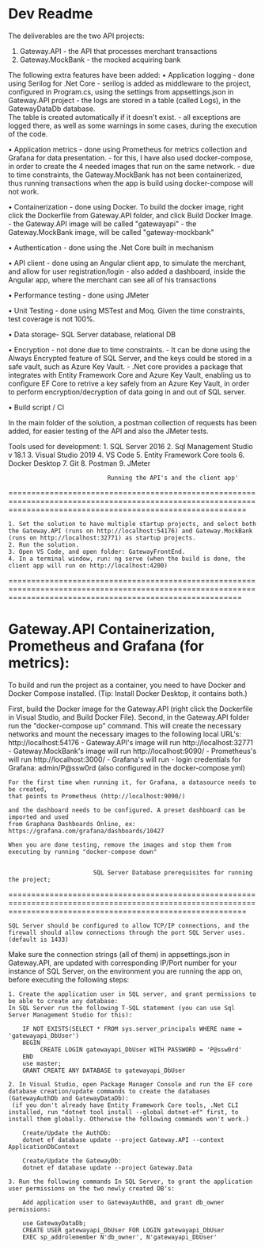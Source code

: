 # Dev Readme

The deliverables are the two API projects: 
  1. Gateway.API - the API that processes merchant transactions
  2. Gateway.MockBank - the mocked acquiring bank


The following extra features have been added:
  •  Application logging - done using Serilog for .Net Core
    - serilog is added as middleware to the project, configured in Program.cs, 
    using the settings from appsettings.json in Gateway.API project
    - the logs are stored in a table (called Logs), in the GatewayDataDb database.  
    The table is created automatically if it doesn't exist.
    - all exceptions are logged there, as well as some warnings in some cases, during the execution of the code.
	
  •  Application metrics - done using Prometheus for metrics collection and Grafana for data presentation.
    - for this, I have also used docker-compose, in order to create the 4 needed images that run on the same network.
    - due to time constraints, the Gateway.MockBank has not been containerized, 
    thus running transactions when the app is build using docker-compose will not work.
	
  •  Containerization 
    - done using Docker. To build the docker image, right click the Dockerfile from Gateway.API folder, and click Build Docker Image.
    - the Gateway.API image will be called "gatewayapi"
    - the Gateway.MockBank image, will be called "gateway-mockbank"

  •  Authentication - done using the .Net Core built in mechanism
	
  •  API client - done using an Angular client app, to simulate the merchant, and allow for user registration/login
    - also added a dashboard, inside the Angular app, where the merchant can see all of his transactions	
	
  •  Performance testing - done using JMeter

  •  Unit Testing - done using MSTest and Moq. Given the time constraints, test coverage is not 100%.
	
  •  Data storage- SQL Server database, relational DB

  •  Encryption 
    - not done due to time constraints. 
    - It can be done using the Always Encrypted feature of SQL Server, and the keys could be stored in a safe vault, such as Azure Key Vault.
    - .Net core provides a package that integrates with Entity Framework Core and Azure Key Vault, enabling us to configure EF Core 
    to retrive a key safely from an Azure Key Vault, in order to perform encryption/decryption of data going in and out of SQL server.
	
  •  Build script / CI 

  In the main folder of the solution, a postman collection of requests has been added, for easier testing of the API and also the JMeter tests.

  Tools used for development:
    1. SQL Server 2016 
    2. Sql Management Studio v 18.1
    3. Visual Studio 2019 
    4. VS Code
    5. Entity Framework Core tools
    6. Docker Desktop
    7. Git
    8. Postman
    9. JMeter



								Running the API's and the client app'
================================================================================================================================================================
	
	1. Set the solution to have multiple startup projects, and select both the Gateway.API (runs on http://localhost:54176) and Gateway.MockBank (runs on http://localhost:32771) as startup projects.
	2. Run the solution. 
	3. Open VS Code, and open folder: GatewayFrontEnd.
	4. In a terminal window, run: ng serve (when the build is done, the client app will run on http://localhost:4200)

===============================================================================================================================================================

# Gateway.API Containerization, Prometheus and Grafana (for metrics):
To build and run the project as a container, you need to have Docker and Docker Compose installed. 
(Tip: Install Docker Desktop, it contains both.)

First, build the Docker image for the Gateway.API (right click the Dockerfile in Visual Studio, and Build Docker File).
Second, in the Gateway.API folder run the "docker-compose up" command. This will create the necessary networks and mount the necessary images 
to the following local URL's:
	http://localhost:54176  - Gateway.API's image will run
	http://localhost:32771  - Gateway.MockBank's image will run
	http://localhost:9090/ - Prometheus's will run
	http://localhost:3000/ - Grafana's will run
	- login credentials for Grafana: admin/P@ssw0rd (also configured in the docker-compose.yml)

	For the first time when running it, for Grafana, a datasource needs to be created, 
	that points to Prometheus (http://localhost:9090/) 
	
	and the dashboard needs to be configured. A preset dashboard can be imported and used 
	from Graphana Dashboards Online, ex: https://grafana.com/grafana/dashboards/10427

	When you are done testing, remove the images and stop them from executing by running "docker-compose down"


							SQL Server Database prerequisites for running the project;
================================================================================================================================================================

	SQL Server should be configured to allow TCP/IP connections, and the firewall should allow connections through the port SQL Server uses. (default is 1433)

Make sure the connection strings (all of them) in appsettings.json in Gateway.API, are updated with corresponding IP/Port number for your instance of SQL Server,
on the environment you are running the app on, before executing the following steps: 

	1. Create the application user in SQL server, and grant permissions to be able to create any database:
	In SQL Server run the following T-SQL statement (you can use Sql Server Management Studio for this):

		IF NOT EXISTS(SELECT * FROM sys.server_principals WHERE name = 'gatewayapi_DbUser')
		BEGIN
			 CREATE LOGIN gatewayapi_DbUser WITH PASSWORD = 'P@ssw0rd'
		END
		use master; 
		GRANT CREATE ANY DATABASE to gatewayapi_DbUser

	2. In Visual Studio, open Package Manager Console and run the EF core database creation/update commands to create the databases (GatewayAuthDb and GatewayDataDb):
	 (if you don't already have Entity Framework Core tools, .Net CLI installed, run "dotnet tool install --global dotnet-ef" first, to install them globally. Otherwise the following commands won't work.)
		
		Create/Update the AuthDb:
		dotnet ef database update --project Gateway.API --context ApplicationDbContext

		Create/Update the GatewayDb:
		dotnet ef database update --project Gateway.Data

	3. Run the following commands In SQL Server, to grant the application user permissions on the two newly created DB's:

		Add application user to GatewayAuthDB, and grant db_owner permissions:

		use GatewayDataDb;
		CREATE USER gatewayapi_DbUser FOR LOGIN gatewayapi_DbUser
		EXEC sp_addrolemember N'db_owner', N'gatewayapi_DbUser'
		
